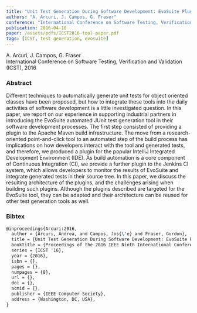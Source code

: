 ```yaml
---
title: "Unit Test Generation During Software Development: EvoSuite Plugins for Maven, IntelliJ and Jenkins"
authors: "A. Arcuri, J. Campos, G. Fraser"
conference: "International Conference on Software Testing, Verification and Validation (ICST), 2016"
publication: 2016-04-10
paper: /assets/pdfs/ICST2016-tool-paper.pdf
tags: [ICST, test generation, evosuite]
---
```


<!-- Excerpt -->
A. Arcuri, J. Campos, G. Fraser  
International Conference on Software Testing, Verification and Validation (ICST), 2016


### Abstract

Different techniques to automatically generate unit tests for object oriented classes have been proposed, but how to integrate these tools into the daily activities of software development is a little investigated question. In this paper, we report on our experience in supporting industrial partners in introducing the EvoSuite automated JUnit test generation tool in their software development processes. The first step consisted of providing a plugin to the Apache Maven build infrastructure. The move from a research-oriented point-and-click tool to an automated step of the build process has implications on how developers interact with the tool and generated tests, and therefore, we produced a plugin for the popular IntelliJ Integrated Development Environment (IDE). As build automation is a core component of Continuous Integration (CI), we provide a further plugin to the Jenkins CI system, which allows developers to monitor the results of EvoSuite and integrate generated tests in their source tree. In this paper, we discuss the resulting architecture of the plugins, and the challenges arising when building such plugins. Although the plugins described are targeted for the EvoSuite tool, they can be adapted and their architecture can be reused for other test generation tools as well.

### Bibtex

```tex
@inproceedings{Arcuri:2016,
  author = {Arcuri, Andrea, and Campos, Jos{\'e} and Fraser, Gordon},
  title = {Unit Test Generation During Software Development: EvoSuite Plugins for Maven, IntelliJ and Jenkins},
  booktitle = {Proceedings of the 2016 IEEE Ninth International Conference on Software Testing, Verification and Validation},
  series = {ICST '16},
  year = {2016},
  isbn = {},
  pages = {},
  numpages = {8},
  url = {},
  doi = {},
  acmid = {},
  publisher = {IEEE Computer Society},
  address = {Washington, DC, USA},
}
```
